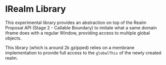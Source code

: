# IRealm Library

This experimental library provides an abstraction on top of the Realm Proposal API (Stage 2 - Callable Boundary) to imitate what a same domain iframe does with a regular Window, providing access to multiple global objects.

This library (which is around 2k gzipped) relies on a membrane implementation to provide full access to the `globalThis` of the newly created realm.

